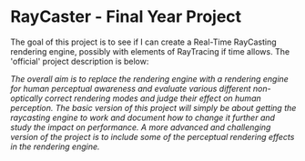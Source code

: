 # RayCaster - Final Year Project

The goal of this project is to see if I can create a Real-Time RayCasting rendering engine, possibly with elements of RayTracing if time allows. The 'official' project description is below: 

*The overall aim is to replace the rendering engine with a rendering engine for human perceptual awareness and evaluate various different non-optically correct rendering modes and judge their effect on human perception. The basic version of this project will simply be about getting the raycasting engine to work and document how to change it further and study the impact on performance. A more advanced and challenging version of the project is to include some of the perceptual rendering effects in the rendering engine.*

